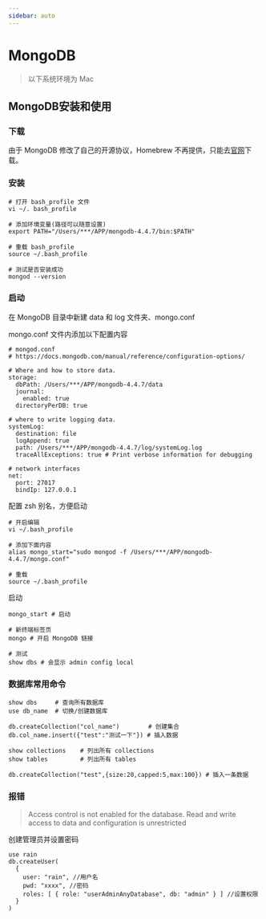 ```yaml
---
sidebar: auto
---
```


# MongoDB

> 以下系统环境为 Mac

## MongoDB安装和使用

### 下载

由于 MongoDB 修改了自己的开源协议，Homebrew 不再提供，只能去[官网](https://www.mongodb.com/try/download/community?jmp=nav)下载。

### 安装

```shell
# 打开 bash_profile 文件
vi ~/. bash_profile

# 添加环境变量(路径可以随意设置)
export PATH="/Users/***/APP/mongodb-4.4.7/bin:$PATH"

# 重载 bash_profile
source ~/.bash_profile 

# 测试是否安装成功
mongod --version
```

### 启动

在 MongoDB 目录中新建 data 和 log 文件夹、mongo.conf

mongo.conf 文件内添加以下配置内容

```
# mongod.conf
# https://docs.mongodb.com/manual/reference/configuration-options/

# Where and how to store data.
storage:
  dbPath: /Users/***/APP/mongodb-4.4.7/data
  journal:
    enabled: true
  directoryPerDB: true

# where to write logging data.
systemLog:
  destination: file
  logAppend: true
  path: /Users/***/APP/mongodb-4.4.7/log/systemLog.log
  traceAllExceptions: true # Print verbose information for debugging

# network interfaces
net:
  port: 27017
  bindIp: 127.0.0.1
```

配置 zsh 别名，方便启动

```shell
# 开启编辑
vi ~/.bash_profile

# 添加下面内容
alias mongo_start="sudo mongod -f /Users/***/APP/mongodb-4.4.7/mongo.conf"

# 重载
source ~/.bash_profile
```

启动

```shell
mongo_start # 启动
```

```shell
# 新终端标签页
mongo # 开启 MongoDB 链接

# 测试
show dbs # 会显示 admin config local
```

### 数据库常用命令

```shell
show dbs     # 查询所有数据库
use db_name  # 切换/创建数据库

db.createCollection("col_name")        # 创建集合
db.col_name.insert({"test":"测试一下"}) # 插入数据

show collections    # 列出所有 collections
show tables         # 列出所有 tables

db.createCollection("test",{size:20,capped:5,max:100}) # 插入一条数据
```

### 报错

> Access control is not enabled for the database. Read and write access to data and configuration is unrestricted

创建管理员并设置密码

```shell
use rain
db.createUser(
  {
    user: "rain", //用户名
    pwd: "xxxx", //密码
    roles: [ { role: "userAdminAnyDatabase", db: "admin" } ] //设置权限
  }
)
```
